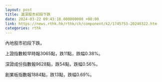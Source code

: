 ```yaml
---
layout: post
title: 滬深股市初段下跌
date: 2024-03-22 09:43:18.000000000 +08:00
link: https://news.rthk.hk/rthk/ch/component/k2/1745753-20240322.htm
categories: rthk
---
```


內地股市初段下跌。

上證指數較早時報3065點，跌11點，跌幅0.38%。

深證成份指數報9628點，跌54點，跌幅0.56%。

創業板指數報1884點，跌13點，跌幅0.69%。
